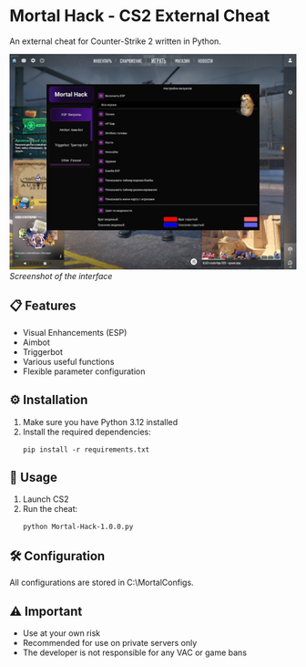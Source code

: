 # Mortal Hack - CS2 External Cheat

An external cheat for Counter-Strike 2 written in Python.

![Mortal Hack Preview](https://github.com/KimaruOff/Cs-2-Mortal-Cheat-external-/blob/main/photo_2025-06-04_18-14-01.jpg?raw=true)
*Screenshot of the interface*

## 📋 Features

- Visual Enhancements (ESP)
- Aimbot
- Triggerbot
- Various useful functions
- Flexible parameter configuration

## ⚙️ Installation

1. Make sure you have Python 3.12 installed
2. Install the required dependencies:
   ```
   pip install -r requirements.txt
   ```

## 🚀 Usage

1. Launch CS2
2. Run the cheat:
   ```
   python Mortal-Hack-1.0.0.py
   ```

## 🛠 Configuration

All configurations are stored in C:\\MortalConfigs.

## ⚠️ Important

- Use at your own risk
- Recommended for use on private servers only
- The developer is not responsible for any VAC or game bans
